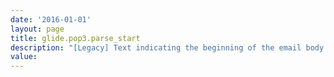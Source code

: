 ```yaml
---
date: '2016-01-01'
layout: page
title: glide.pop3.parse_start
description: "[Legacy] Text indicating the beginning of the email body section where the instance should parse name:value pairs to change field values when processing inbound email actions. This property is no longer required to set field values from the email body."
value:  
---
```

